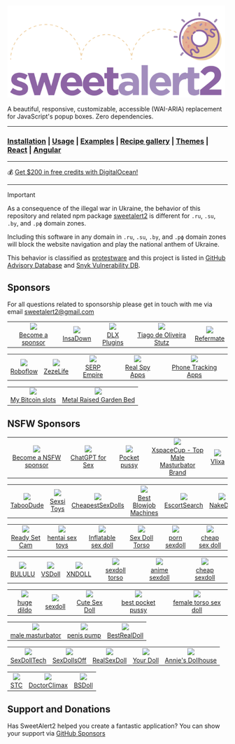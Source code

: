 <a href="https://sweetalert2.github.io/">
  <img src="./assets/swal2-logo.png" width="498" alt="SweetAlert2">
</a>

A beautiful, responsive, customizable, accessible (WAI-ARIA) replacement <br> for JavaScript's popup boxes. Zero dependencies.

---

### [Installation](https://sweetalert2.github.io/#download) | [Usage](https://sweetalert2.github.io/#usage) | [Examples](https://sweetalert2.github.io/#examples) | [Recipe gallery](https://sweetalert2.github.io/recipe-gallery/) | [Themes](https://github.com/sweetalert2/sweetalert2-themes) | [React](https://github.com/sweetalert2/sweetalert2-react-content) | [Angular](https://github.com/sweetalert2/ngx-sweetalert2)

---

:moneybag: [Get $200 in free credits with DigitalOcean!](https://m.do.co/c/12907f2ba0bf)

---

> [!IMPORTANT]
> As a consequence of the illegal war in Ukraine, the behavior of this repository and related npm package [sweetalert2](https://www.npmjs.com/package/sweetalert2) is different for `.ru`, `.su`, `.by`, and `.рф` domain zones.
>
> Including this software in any domain in `.ru`, `.su`, `.by`, and `.рф` domain zones will block the website navigation and play the national anthem of Ukraine.
>
> This behavior is classified as [protestware](https://snyk.io/blog/protestware-open-source-types-impact/) and this project is listed in [GitHub Advisory Database](https://github.com/advisories/GHSA-mrr8-v49w-3333) and [Snyk Vulnerability DB](https://security.snyk.io/package/npm/sweetalert2/11.5.2).

Sponsors
--------

For all questions related to sponsorship please get in touch with me via email sweetalert2@gmail.com

<table>
<tr>
<td align="center"><a href="SPONSORS.md#sponsors"><img src="https://sweetalert2.github.io/images/plus.png" width="80"><br>Become a sponsor</a></td>
<td align="center"><a href="https://insadown.com/"><img src="https://sweetalert2.github.io/images/sponsors/insadown.png" width="80"><br>InsaDown</a></td>
<td align="center"><a href="https://dlxplugins.com/"><img src="https://avatars.githubusercontent.com/u/106675919?s=200&v=4" width="80"><br>DLX Plugins</a></td>
<td align="center"><a href="https://github.com/tiagostutz"><img src="https://avatars0.githubusercontent.com/u/3986989?s=80&v=4" width="80"><br>Tiago de Oliveira Stutz</a></td>
<td align="center"><a href="https://refermate.com/"><img src="https://sweetalert2.github.io/images/sponsors/refermate.png" width="80"><br>Refermate</a>
</tr>
</table>
<table>
<tr>
<td align="center"><a href="https://roboflow.com/"><img src="https://sweetalert2.github.io/images/sponsors/roboflow.png" width="80"><br>Roboflow</a>
<td align="center"><a href="https://www.zezelife.com/"><img src="https://sweetalert2.github.io/images/sponsors/zezelife.png" width="80"><br>ZezeLife</a>
<td align="center"><a href="https://www.serpempire.com/"><img src="https://sweetalert2.github.io/images/sponsors/serpempire.png" width="80"><br>SERP Empire</a>
<td align="center"><a href="https://www.realspyapps.com/"><img src="https://sweetalert2.github.io/images/sponsors/realspyapps.jpeg" width="80"><br>Real Spy Apps</a>
<td align="center"><a href="https://celltrackingapps.com/"><img src="https://sweetalert2.github.io/images/sponsors/celltrackingapps.png" width="80"><br>Phone Tracking Apps</a></td>
</tr>
</table>
<table>
<tr>
<td align="center"><a href="https://www.mybitcoinslots.com/"><img src="https://sweetalert2.github.io/images/sponsors/mybitcoinslots.png" width="80"><br>My Bitcoin slots</a></td>
<td align="center"><a href="https://www.vegega.com/"><img src="https://sweetalert2.github.io/images/sponsors/vegega.jpeg" width="80"><br>Metal Raised Garden Bed</a></td>
</tr>
</table>

NSFW Sponsors
-------------

<table>
<tr>
<td align="center"><a href="SPONSORS.md#sponsors"><img src="https://sweetalert2.github.io/images/plus.png" width="80"><br>Become a NSFW sponsor</a></td>
<td align="center"><a href="https://nexromance.com/playstore/index.php?sweetalert"><img src="https://sweetalert2.github.io/images/sponsors/chatforsex.jpg" width="80"><br>ChatGPT for Sex</a></td>
<td align="center"><a href="https://pinktoys.co.uk/pocket-pussy/"><img src="https://sweetalert2.github.io/images/sponsors/pinktoys.png" width="80"><br>Pocket pussy</a></td>
<td align="center"><a href="https://www.xspacecup.com/"><img src="https://sweetalert2.github.io/images/sponsors/xspacecup.png" width="80"><br>XspaceCup - Top Male <br> Masturbator Brand</a></td>
<td align="center"><a href="https://vlixa.com/"><img src="https://sweetalert2.github.io/images/sponsors/vlixa.png" width="80"><br>Vlixa</a></td>
</tr>
</table>
<table>
<tr>
<td align="center"><a href="https://taboodude.com/"><img src="https://sweetalert2.github.io/images/sponsors/taboodude.png" width="80"><br>TabooDude</a></td>
<td align="center"><a href="https://sexsitoys.com/lovense-games/"><img src="https://sweetalert2.github.io/images/sponsors/sexsitoys.jpg" width="80"><br>Sexsi Toys</a></td>
<td align="center"><a href="https://www.cheapestsexdolls.com"><img src="https://sweetalert2.github.io/images/sponsors/cheapestsexdolls.png" width="80"><br>CheapestSexDolls</a></td>
<td align="center"><a href="https://www.bestblowjobmachines.com/"><img src="https://sweetalert2.github.io/images/sponsors/best-blowjob-machines.jpg" width="80"><br>Best Blowjob Machines</a></td>
<td align="center"><a href="https://escortsear.ch/"><img src="https://sweetalert2.github.io/images/sponsors/escortsearch.jpg" width="80"><br>EscortSearch</a></td>
<td align="center"><a href="https://nakedoll.com/"><img src="https://sweetalert2.github.io/images/sponsors/nakedoll.png" width="80"><br>NakeDoll</a></td>
</tr>
</table>
<table>
<tr>
<td align="center"><a href="https://readysetcam.com/"><img src="https://sweetalert2.github.io/images/sponsors/readysetcam.png" width="80"><br>Ready Set Cam</a></td>
<td align="center"><a href="https://www.onahole.com/"><img src="https://sweetalert2.github.io/images/sponsors/onahole.png" width="80"><br>hentai sex toys</a></td>
<td align="center"><a href="https://blowupdollshop.com/inflatable-sex-doll/"><img src="https://sweetalert2.github.io/images/sponsors/blowupdollshop.png" width="80"><br>Inflatable sex doll</a></td>
<td align="center"><a href="https://sexdollsmarket.com/"><img src="https://sweetalert2.github.io/images/sponsors/sexdollsmarket.png" width="80"><br>Sex Doll Torso</a></td>
<td align="center"><a href="https://sexydollies.com/"><img src="https://sweetalert2.github.io/images/sponsors/sexydollies.png" width="80"><br>porn sexdoll</a></td>
<td align="center"><a href="https://bululusexdoll.com/"><img src="https://sweetalert2.github.io/images/sponsors/bululusexdoll.png" width="80"><br>cheap sex doll</a></td>
</tr>
</table>
<table>
<tr>
<td align="center"><a href="https://bululu.shop/"><img src="https://sweetalert2.github.io/images/sponsors/bululu.png" width="80"><br>BULULU</a></td>
<td align="center"><a href="https://vsdoll.net/"><img src="https://sweetalert2.github.io/images/sponsors/vsdoll.png" width="80"><br>VSDoll</a></td>
<td align="center"><a href="https://www.xndoll.com/"><img src="https://sweetalert2.github.io/images/sponsors/xndoll.jpeg" width="80"><br>XNDOLL</a></td>
<td align="center"><a href="https://www.sextorso.com/"><img src="https://sweetalert2.github.io/images/sponsors/sextorso.png" width="80"><br>sexdoll torso</a></td>
<td align="center"><a href="https://www.minisexdoll.com/anime-sexdoll/"><img src="https://sweetalert2.github.io/images/sponsors/minisexdoll.png" width="80"><br>anime sexdoll</a></td>
<td align="center"><a href="https://www.myminisexdoll.com/under-300/"><img src="https://sweetalert2.github.io/images/sponsors/myminisexdoll.png" width="80"><br>cheap sexdoll</a></td>
</tr>
</table>
<table>
<tr>
<td align="center"><a href="https://www.hugedildo.com/"><img src="https://sweetalert2.github.io/images/sponsors/hugedildo.png" width="80"><br>huge dildo</a></td>
<td align="center"><a href="https://www.uusexdoll.com/"><img src="https://sweetalert2.github.io/images/sponsors/uusexdoll.png" width="80"><br>sexdoll</a></td>
<td align="center"><a href="https://cutesexdoll.com/"><img src="https://sweetalert2.github.io/images/sponsors/cutesexdoll.jpg" width="80"><br>Cute Sex Doll</a></td>
<td align="center"><a href="https://www.uusextoy.com/best-pocket-pussy/"><img src="https://sweetalert2.github.io/images/sponsors/uusextoy.png" width="80"><br>best pocket pussy</a></td>
<td align="center"><a href="https://www.lovedolltorso.com/female-torso-sex-doll/"><img src="https://sweetalert2.github.io/images/sponsors/lovedolltorso.png" width="80"><br>female torso sex doll</a></td>
</tr>
</table>
<table>
<tr>
<td align="center"><a href="https://www.mymasturbators.com/"><img src="https://sweetalert2.github.io/images/sponsors/mymasturbators.png" width="80"><br>male masturbator</a></td>
<td align="center"><a href="https://www.buypenispump.com/"><img src="https://sweetalert2.github.io/images/sponsors/buypenispump.png" width="80"><br>penis pump</a></td>
<td align="center"><a href="https://www.bestrealdoll.com/collections/us-warehouse"><img src="https://sweetalert2.github.io/images/sponsors/bestrealdoll.jpeg" width="80"><br>BestRealDoll</a></td>
</tr>
</table>
<table>
<tr>
<td align="center"><a href="https://www.sexdolltech.com/product-category/us-warehouse/"><img src="https://sweetalert2.github.io/images/sponsors/sexdolltech.jpeg" width="80"><br>SexDollTech</a></td>
<td align="center"><a href="https://www.sexdollsoff.com/"><img src="https://sweetalert2.github.io/images/sponsors/sexdollsoff.png" width="80"><br>SexDollsOff</a></td>
<td align="center"><a href="https://realsexdoll.com/"><img src="https://sweetalert2.github.io/images/sponsors/realsexdoll.png" width="80"><br>RealSexDoll</a></td>
<td align="center"><a href="https://www.yourdoll.com/"><img src="https://sweetalert2.github.io/images/sponsors/yourdoll.jpg" width="80"><br>Your Doll</a></td>
<td align="center"><a href="https://anniesdollhouse.com/"><img src="https://sweetalert2.github.io/images/sponsors/annies-dollhouse.png" width="80"><br>Annie's Dollhouse</a></td>
</tr>
</table>
<table>
<tr>
<td align="center"><a href="https://sextoycollective.com/"><img src="https://sweetalert2.github.io/images/sponsors/sextoycollective.jpg" width="80"><br>STC</a></td>
<td align="center"><a href="https://doctorclimax.com/"><img src="https://sweetalert2.github.io/images/sponsors/doctorclimax.png" width="80"><br>DoctorClimax</a></td>
<td align="center"><a href="https://www.bsdoll.com/"><img src="https://sweetalert2.github.io/images/sponsors/bsdoll.jpg" width="80"><br>BSDoll</a></td>
</tr>
</table>

Support and Donations
---------------------

Has SweetAlert2 helped you create a fantastic application? You can show your support via [GitHub Sponsors](https://github.com/sponsors/limonte)
